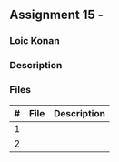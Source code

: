 ## Assignment 15 -

### Loic Konan

### Description

### Files

|   #   | File | Description |
| :---: | ---- | ----------- |
|   1   |      |             |
|   2   |      |             |
